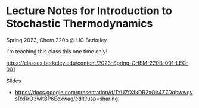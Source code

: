 # Lecture Notes for Introduction to Stochastic Thermodynamics 
Spring 2023, Chem 220b @ UC Berkeley

I'm teaching this class this one time only!

https://classes.berkeley.edu/content/2023-Spring-CHEM-220B-001-LEC-001

Slides
* https://docs.google.com/presentation/d/1YUZfXfkDR2xOir4Z7DqbwwqvsRxRrO3wItBP6Eoxwag/edit?usp=sharing
